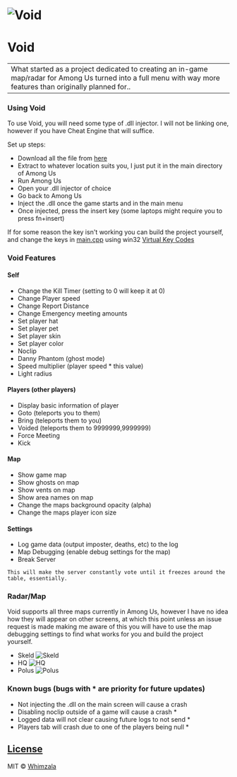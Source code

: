 # ![Void](https://github.com/whimzala/Void/blob/main/Images/void_main.png)
# Void
<table>
<tr>
<td>
What started as a project dedicated to creating an in-game map/radar for Among Us turned into a full menu with way more features than originally planned for..
</td>
</tr>
</table>

### Using Void
To use Void, you will need some type of .dll injector. I will not be linking one, however if you have Cheat Engine that will suffice.

Set up steps:

- Download all the file from [here](https://github.com/whimzala/Void/blob/master/Final)
- Extract to whatever location suits you, I just put it in the main directory of Among Us
- Run Among Us
- Open your .dll injector of choice
- Go back to Among Us
- Inject the .dll once the game starts and in the main menu
- Once injected, press the insert key (some laptops might require you to press fn+insert)

If for some reason the key isn't working you can build the project yourself, and change the keys in [main.cpp](https://github.com/whimzala/Void/blob/master/src/main.cpp) using win32 [Virtual Key Codes ](https://docs.microsoft.com/en-us/windows/win32/inputdev/virtual-key-codes)

### Void Features
#### Self
- Change the Kill Timer (setting to 0 will keep it at 0)
- Change Player speed
- Change Report Distance
- Change Emergency meeting amounts
- Set player hat
- Set player pet
- Set player skin
- Set player color
- Noclip
- Danny Phantom (ghost mode)
- Speed multiplier (player speed * this value)
- Light radius
#### Players (other players)
- Display basic information of player
- Goto (teleports you to them)
- Bring (teleports them to you)
- Voided (teleports them to 9999999,9999999)
- Force Meeting
- Kick
#### Map
- Show game map
- Show ghosts on map
- Show vents on map
- Show area names on map
- Change the maps background opacity (alpha)
- Change the maps player icon size
#### Settings
- Log game data (output imposter, deaths, etc) to the log
- Map Debugging (enable debug settings for the map)
- Break Server
```
This will make the server constantly vote until it freezes around the table, essentially.
```

### Radar/Map
Void supports all three maps currently in Among Us, however I have no idea how they will appear on other screens, at which this point unless an issue request is made making me aware of this you will have to use the map debugging settings to find what works for you and build the project yourself.

- Skeld
![Skeld](https://github.com/whimzala/Void/blob/main/Images/Skeld.png)
- HQ
![HQ](https://github.com/whimzala/Void/blob/main/Images/HQ.png)
- Polus
![Polus](https://github.com/whimzala/Void/blob/main/Images/Polus.png)

### Known bugs (bugs with * are priority for future updates)

- Not injecting the .dll on the main screen will cause a crash
- Disabling noclip outside of a game will cause a crash *
- Logged data will not clear causing future logs to not send *
- Players tab will crash due to one of the players being null *

## [License](https://github.com/whimzala/Void/blob/master/LICENSE)

MIT © [Whimzala](https://github.com/whimzala)
